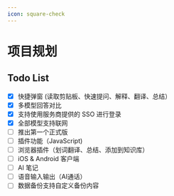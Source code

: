```yaml
---
icon: square-check
---
```


# 项目规划

## Todo List

* [x] 快捷弹窗 (读取剪贴板、快速提问、解释、翻译、总结）
* [x] 多模型回答对比
* [x] 支持使用服务商提供的 SSO 进行登录
* [x] 全部模型支持联网
* [ ] 推出第一个正式版
* [ ] 插件功能（JavaScript)
* [ ] 浏览器插件（划词翻译、总结、添加到知识库）
* [ ] iOS & Android 客户端
* [ ] AI 笔记
* [ ] 语音输入输出（AI通话）
* [ ] 数据备份支持自定义备份内容
